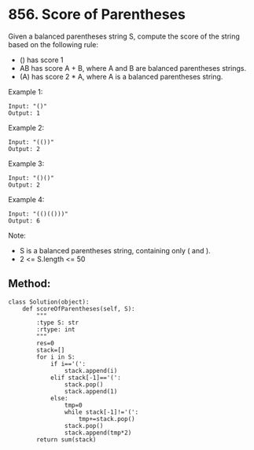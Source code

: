 # 856. Score of Parentheses

Given a balanced parentheses string S, compute the score of the string based on the following rule:

- () has score 1
- AB has score A + B, where A and B are balanced parentheses strings.
- (A) has score 2 * A, where A is a balanced parentheses string.
 

Example 1:

    Input: "()"
    Output: 1

Example 2:

    Input: "(())"
    Output: 2

Example 3:

    Input: "()()"
    Output: 2

Example 4:

    Input: "(()(()))"
    Output: 6
 

Note:

- S is a balanced parentheses string, containing only ( and ).
- 2 <= S.length <= 50

## Method:

    class Solution(object):
        def scoreOfParentheses(self, S):
            """
            :type S: str
            :rtype: int
            """
            res=0
            stack=[]
            for i in S:
                if i=='(':
                    stack.append(i)
                elif stack[-1]=='(':
                    stack.pop()
                    stack.append(1)
                else:
                    tmp=0
                    while stack[-1]!='(':
                        tmp+=stack.pop()
                    stack.pop()
                    stack.append(tmp*2)
            return sum(stack)